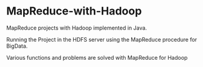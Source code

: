 # MapReduce-with-Hadoop
MapReduce projects with Hadoop implemented in Java.

Running the Project in the HDFS server using the MapReduce procedure for BigData.

Various functions and problems are solved with MapReduce for Hadoop
